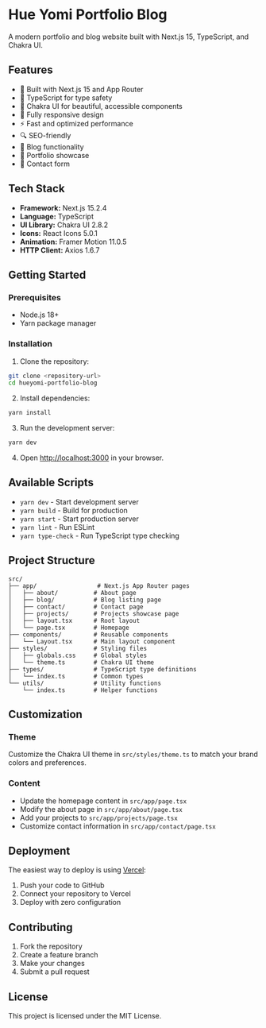 # Hue Yomi Portfolio Blog

A modern portfolio and blog website built with Next.js 15, TypeScript, and Chakra UI.

## Features

- 🚀 Built with Next.js 15 and App Router
- 💎 TypeScript for type safety
- 🎨 Chakra UI for beautiful, accessible components
- 📱 Fully responsive design
- ⚡ Fast and optimized performance
- 🔍 SEO-friendly
- 📝 Blog functionality
- 💼 Portfolio showcase
- 📧 Contact form

## Tech Stack

- **Framework:** Next.js 15.2.4
- **Language:** TypeScript
- **UI Library:** Chakra UI 2.8.2
- **Icons:** React Icons 5.0.1
- **Animation:** Framer Motion 11.0.5
- **HTTP Client:** Axios 1.6.7

## Getting Started

### Prerequisites

- Node.js 18+ 
- Yarn package manager

### Installation

1. Clone the repository:
```bash
git clone <repository-url>
cd hueyomi-portfolio-blog
```

2. Install dependencies:
```bash
yarn install
```

3. Run the development server:
```bash
yarn dev
```

4. Open [http://localhost:3000](http://localhost:3000) in your browser.

## Available Scripts

- `yarn dev` - Start development server
- `yarn build` - Build for production
- `yarn start` - Start production server
- `yarn lint` - Run ESLint
- `yarn type-check` - Run TypeScript type checking

## Project Structure

```
src/
├── app/                 # Next.js App Router pages
│   ├── about/          # About page
│   ├── blog/           # Blog listing page
│   ├── contact/        # Contact page
│   ├── projects/       # Projects showcase page
│   ├── layout.tsx      # Root layout
│   └── page.tsx        # Homepage
├── components/         # Reusable components
│   └── Layout.tsx      # Main layout component
├── styles/             # Styling files
│   ├── globals.css     # Global styles
│   └── theme.ts        # Chakra UI theme
├── types/              # TypeScript type definitions
│   └── index.ts        # Common types
└── utils/              # Utility functions
    └── index.ts        # Helper functions
```

## Customization

### Theme
Customize the Chakra UI theme in `src/styles/theme.ts` to match your brand colors and preferences.

### Content
- Update the homepage content in `src/app/page.tsx`
- Modify the about page in `src/app/about/page.tsx`
- Add your projects to `src/app/projects/page.tsx`
- Customize contact information in `src/app/contact/page.tsx`

## Deployment

The easiest way to deploy is using [Vercel](https://vercel.com/):

1. Push your code to GitHub
2. Connect your repository to Vercel
3. Deploy with zero configuration

## Contributing

1. Fork the repository
2. Create a feature branch
3. Make your changes
4. Submit a pull request

## License

This project is licensed under the MIT License.